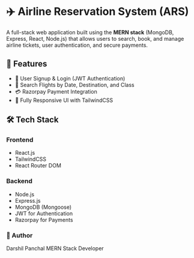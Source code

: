 # ✈️ Airline Reservation System (ARS)

A full-stack web application built using the **MERN stack** (MongoDB, Express, React, Node.js) that allows users to search, book, and manage airline tickets, user authentication, and secure payments.

## 📌 Features

- 🔐 User Signup & Login (JWT Authentication)
- 🛫 Search Flights by Date, Destination, and Class
- 💳 Razorpay Payment Integration
- 📱 Fully Responsive UI with TailwindCSS

## 🛠 Tech Stack

### Frontend
- React.js
- TailwindCSS
- React Router DOM 

### Backend
- Node.js
- Express.js
- MongoDB (Mongoose)
- JWT for Authentication
- Razorpay for Payments
 ### 👤 Author
Darshil Panchal
MERN Stack Developer

